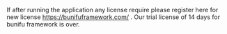 If after running the application any license require
please register here for new license https://bunifuframework.com/ .
Our trial license of 14 days for bunifu framework is over.
